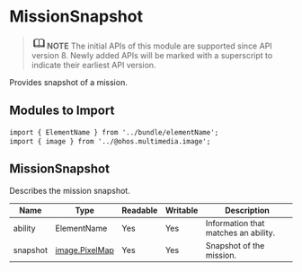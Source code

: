 # MissionSnapshot


> ![icon-note.gif](public_sys-resources/icon-note.gif)**NOTE**
> The initial APIs of this module are supported since API version 8. Newly added APIs will be marked with a superscript to indicate their earliest API version.


Provides snapshot of a mission.


## Modules to Import


```
import { ElementName } from '../bundle/elementName';
import { image } from '../@ohos.multimedia.image';
```


## MissionSnapshot

Describes the mission snapshot.

  | Name| Type| Readable| Writable| Description|
| -------- | -------- | -------- | -------- | -------- |
| ability | ElementName | Yes| Yes| Information that matches an ability.|
| snapshot | [image.PixelMap](js-apis-image.md) | Yes| Yes| Snapshot of the mission.|
